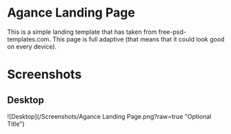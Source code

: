 # Agance Landing Page

This is a simple landing template that has taken from free-psd-templates.com. 
This page is full adaptive (that means that it could look good on every device).

# Screenshots

## Desktop

![Desktop](/Screenshots/Agance Landing Page.png?raw=true "Optional Title")
